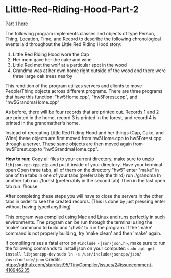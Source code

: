 # Little-Red-Riding-Hood-Part-2


[Part 1 here](https://github.com/mlund2k/Little-Red-Riding-Hood/)


The following program implements classes and objects of type Person, Thing, Location, Time, and 
Record to describe the following chronological events laid throughout the Little Red Riding Hood 
story:


1. Little Red Riding Hood wore the Cap
2. Her mom gave her the cake and wine
3. Little Red met the wolf at a particular spot in the wood
4. Grandma was at her own home right outside of the wood and there were three large oak trees 
nearby


This rendition of the program utilizes servers and clients to move People/Thing objects across different programs.
There are three programs that have this function: "hw5Home.cpp", "hw5Forest.cpp", and "hw5GrandmaHome.cpp"

As before, there will be four records that are printed out. Records 1 and 2 are printed in the home,
record 3 is printed in the forest, and record 4 is printed in the grandmather's home.

Instead of recreating Little Red Riding Hood and her things (Cap, Cake, and Wine) these objects are first 
moved from hw5Home.cpp to hw5Forest.cpp through a server. These same objects are then moved again from hw5Forest.cpp to 
"hw5GrandmaHome.cpp". 

**How to run:**
Copy all files to your current directory, make sure to unzip ```libjson-rpc-cpp.zip``` and put it inside of your directory.
Have your terminal open
Open three tabs, all of them on the directory "hw5"
enter "make" in one of the tabs
In one of your tabs (preferrably the third) run ./grandma
In another tab run ./forest (preferrably in the second tab)
Then in the last open tab run ./house

After completing these steps you will have to close the servers in the other tabs in order to see the created records.
(This is done by just pressing enter without having typed anything)


This program was compiled using Mac and Linux and runs perfectly in such environments.
The program can be run through the terminal using the 'make' command to build and './hw5' to
run the program. If the 'make' command is not properly building, try 'make clean' and then 'make' 
again.


If compiling raises a fatal error on ```#include <json/json.h>```, make sure to run the following commands to install json on your computer:
```sudo apt-get install libjsoncpp-dev```
```sudo ln -s /usr/include/jsoncpp/json/ /usr/include/json```
Credits: https://github.com/stardust95/TinyCompiler/issues/2#issuecomment-410946235
